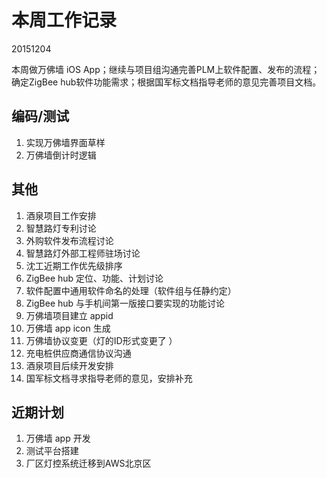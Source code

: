 # 本周工作记录

20151204

本周做万佛墙 iOS App；继续与项目组沟通完善PLM上软件配置、发布的流程；确定ZigBee hub软件功能需求；根据国军标文档指导老师的意见完善项目文档。

## 编码/测试

1. 实现万佛墙界面草样
2. 万佛墙倒计时逻辑

## 其他

1. 酒泉项目工作安排
2. 智慧路灯专利讨论
3. 外购软件发布流程讨论
3. 智慧路灯外部工程师驻场讨论
4. 沈工近期工作优先级排序
5. ZigBee hub 定位、功能、计划讨论
6. 软件配置中通用软件命名的处理（软件组与任静约定）
7. ZigBee hub 与手机间第一版接口要实现的功能讨论
8. 万佛墙项目建立 appid
9. 万佛墙 app icon 生成
10. 万佛墙协议变更（灯的ID形式变更了 ）
11. 充电桩供应商通信协议沟通
12. 酒泉项目后续开发安排
13. 国军标文档寻求指导老师的意见，安排补充

## 近期计划

1. 万佛墙 app 开发
2. 测试平台搭建
3. 厂区灯控系统迁移到AWS北京区